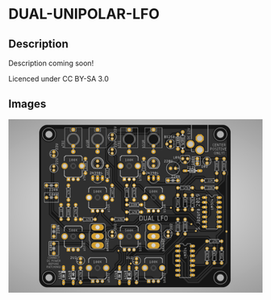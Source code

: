 # DUAL-UNIPOLAR-LFO

## Description
Description coming soon!

Licenced under CC BY-SA 3.0

## Images

![BOARD](https://raw.githubusercontent.com/diysynth/DUAL-UNIPOLAR-LFO/master/BOARD/lfo.jpg)

